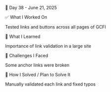 📅 Day 38 - June 21, 2025

✅ What I Worked On

Tested links and buttons across all pages of GCFI

🧠 What I Learned

Importance of link validation in a large site

🧩 Challenges I Faced

Some anchor links were broken

🔧 How I Solved / Plan to Solve It

Manually validated each link and fixed typos
